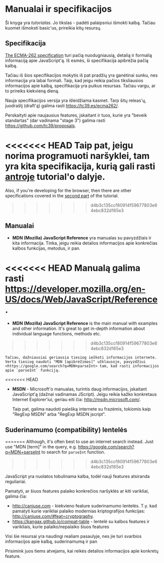 
# Manualai ir specifikacijos

Ši knyga yra *tutorialas*. Jo tikslas - padėti palaipsniui išmokti kalbą. Tačiau kuomet išmoksti basic'us, prireikia kitų resursų.

## Specifikacija

[The ECMA-262 specification](https://www.ecma-international.org/publications/standards/Ecma-262.htm) turi pačią nuodugniausią, detalią ir formalią informaciją apie JavaScript'ą. Iš esmės, ši specifikacija apibrėžia pačią kalbą.

Tačiau iš šios specifikacijos mokytis iš pat pradžių yra ganėtinai sunku, nes informacija yra labai formali. Taip, kad jeigu reikia pačios tiksliausios informacijos apie kalbą, specifikacija yra puikus resursas. Tačiau vargu, ar to prireiks kiekvieną dieną.

Nauja specifikacijos versija yra išleidžiama kasmet. Tarp šitų releas'ų, juodraštį (draft'ą) galima rasti <https://tc39.es/ecma262/>.

Perskaityti apie naujausius features, įskaitant ir tuos, kurie yra "beveik standartas" (dar vadinama "stage 3") galima rasti <https://github.com/tc39/proposals>.

<<<<<<< HEAD
Taip pat, jeigu norima programuoti naršyklei, tam yra kita specifikacija, kurią gali rasti [antroje](info:browser-environment) tutorial'o dalyje.
=======
Also, if you're developing for the browser, then there are other specifications covered in the [second part](info:browser-environment) of the tutorial.
>>>>>>> d4b3c135ccf80914f59677803e64ebc832d165e3

## Manualai
- **MDN (Mozilla) JavaScript Reference** yra manualas su pavyzdžiais ir kita informacija. Tinka, jeigu reikia detalios informacijos apie konkrečias kalbos funkcijas, metodus, ir pan.

<<<<<<< HEAD
	Manualą galima rasti <https://developer.mozilla.org/en-US/docs/Web/JavaScript/Reference>.
=======
- **MDN (Mozilla) JavaScript Reference** is the main manual with examples and other information. It's great to get in-depth information about individual language functions, methods etc.
>>>>>>> d4b3c135ccf80914f59677803e64ebc832d165e3

	Tačiau, dažniausiai geriausia tiesiog ieškoti informacijos internete. Verta tiesiog naudoti "MDN [apibrėžimas]" užklausoje, pavyzdžiui <https://google.com/search?q=MDN+parseInt> tam, kad rasti informacijos apie `parseInt` funkciją.

<<<<<<< HEAD

- **MSDN** - Microsoft'o manualas, turintis daug informacijos, įskaitant JavaScript'ą (dažnai vadinamas JScript). Jeigu reikia kažko konkretaus Internet Explorer'iui, geriau eiti čia: <http://msdn.microsoft.com/>.

	Taip pat, galima naudoti paiešką internete su frazėmis, tokiomis kaip "RegExp MSDN" arba "RegExp MSDN jscript".

## Suderinamumo (compatibility) lentelės
=======
Although, it's often best to use an internet search instead. Just use "MDN [term]" in the query, e.g. <https://google.com/search?q=MDN+parseInt> to search for `parseInt` function.
>>>>>>> d4b3c135ccf80914f59677803e64ebc832d165e3

JavaScript yra nuolatos tobulinama kalba, todėl nauji features atsiranda reguliariai.

Pamatyti, ar šiuos features palaiko konkrečios naršyklės ar kiti varikliai, galima čia:

- <http://caniuse.com> - kiekvieno feature suderinamumo lentelės. T.y. kad pamatyti kurie varikliai palaiko modernias kriptografijos funkcijas: <http://caniuse.com/#feat=cryptography>.
- <https://kangax.github.io/compat-table> - lentelė su kalbos features ir varikliais, kurie palaiko/nepalaiko šiuos features

Visi šie resursai yra naudingi realiam pasaulyje, nes jie turi svarbios informacijos apie kalbą, suderinamumą ir pan

Prisimink juos tiems atvejams, kai reikės detalios informacijos apie konkretų feature.
